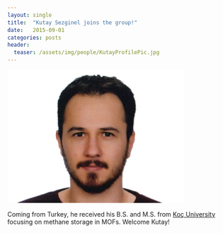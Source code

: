 ```yaml
---
layout: single
title:  "Kutay Sezginel joins the group!"
date:   2015-09-01
categories: posts
header:
  teaser: /assets/img/people/KutayProfilePic.jpg
---
```


![Kutay_Sezginel](/assets/img/people/KutayProfilePic.jpg)

Coming from Turkey, he received his B.S. and M.S. from [Koç University](https://en.wikipedia.org/wiki/Ko%C3%A7_University) focusing on methane storage in MOFs. Welcome Kutay!
